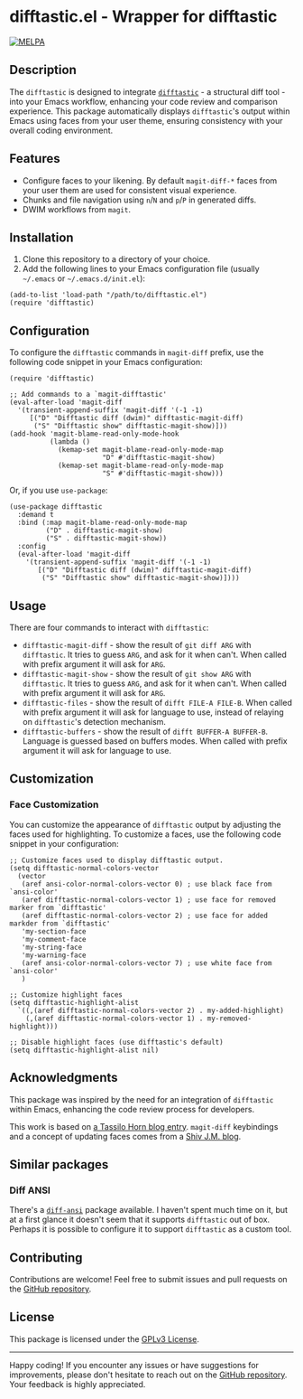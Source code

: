 # difftastic.el - Wrapper for difftastic

[![MELPA](https://melpa.org/packages/difftastic-badge.svg)](https://melpa.org/#/difftastic)

## Description

The `difftastic` is designed to integrate [`difftastic`](https://github.com/wilfred/difftastic) - a structural diff tool - into your Emacs workflow, enhancing your code review and comparison experience. This package automatically displays `difftastic`'s output within Emacs using faces from your user theme, ensuring consistency with your overall coding environment.

## Features

- Configure faces to your likening. By default `magit-diff-*` faces from your user them are used for consistent visual experience.
- Chunks and file navigation using `n`/`N` and `p`/`P` in generated diffs.
- DWIM workflows from `magit`.

## Installation

1. Clone this repository to a directory of your choice.
2. Add the following lines to your Emacs configuration file (usually `~/.emacs` or `~/.emacs.d/init.el`):

```emacs-lisp
(add-to-list 'load-path "/path/to/difftastic.el")
(require 'difftastic)
```

## Configuration

To configure the `difftastic` commands in `magit-diff` prefix, use the following code snippet in your Emacs configuration:

```emacs-lisp
(require 'difftastic)

;; Add commands to a `magit-difftastic'
(eval-after-load 'magit-diff
  '(transient-append-suffix 'magit-diff '(-1 -1)
     [("D" "Difftastic diff (dwim)" difftastic-magit-diff)
      ("S" "Difftastic show" difftastic-magit-show)]))
(add-hook 'magit-blame-read-only-mode-hook
          (lambda ()
            (kemap-set magit-blame-read-only-mode-map
                       "D" #'difftastic-magit-show)
            (kemap-set magit-blame-read-only-mode-map
                       "S" #'difftastic-magit-show)))
```

Or, if you use `use-package`:
```emacs-lisp
(use-package difftastic
  :demand t
  :bind (:map magit-blame-read-only-mode-map
         ("D" . difftastic-magit-show)
         ("S" . difftastic-magit-show))
  :config
  (eval-after-load 'magit-diff
    '(transient-append-suffix 'magit-diff '(-1 -1)
       [("D" "Difftastic diff (dwim)" difftastic-magit-diff)
        ("S" "Difftastic show" difftastic-magit-show)])))
```


## Usage
There are four commands to interact with `difftastic`:

- `difftastic-magit-diff` - show the result of `git diff ARG` with `difftastic`. It tries to guess `ARG`, and ask for it when can't. When called with prefix argument it will ask for `ARG`.
- `difftastic-magit-show` - show the result of `git show ARG` with `difftastic`. It tries to guess `ARG`, and ask for it when can't. When called with prefix argument it will ask for `ARG`.
- `difftastic-files` - show the result of `difft FILE-A FILE-B`. When called with prefix argument it will ask for language to use, instead of relaying on `difftastic`'s detection mechanism.
- `difftastic-buffers` - show the result of `difft BUFFER-A BUFFER-B`. Language is guessed based on buffers modes. When called with prefix argument it will ask for language to use.

## Customization

### Face Customization

You can customize the appearance of `difftastic` output by adjusting the faces used for highlighting. To customize a faces, use the following code snippet in your configuration:

```emacs-lisp
;; Customize faces used to display difftastic output.
(setq difftastic-normal-colors-vector
  (vector
   (aref ansi-color-normal-colors-vector 0) ; use black face from `ansi-color'
   (aref difftastic-normal-colors-vector 1) ; use face for removed marker from `difftastic'
   (aref difftastic-normal-colors-vector 2) ; use face for added markder from `difftastic'
   'my-section-face
   'my-comment-face
   'my-string-face
   'my-warning-face
   (aref ansi-color-normal-colors-vector 7) ; use white face from `ansi-color'
   )

;; Customize highlight faces
(setq difftastic-highlight-alist
  `((,(aref difftastic-normal-colors-vector 2) . my-added-highlight)
    (,(aref difftastic-normal-colors-vector 1) . my-removed-highlight)))

;; Disable highlight faces (use difftastic's default)
(setq difftastic-highlight-alist nil)
```

## Acknowledgments

This package was inspired by the need for an integration of `difftastic` within Emacs, enhancing the code review process for developers.

This work is based on [a Tassilo Horn blog entry](https://tsdh.org/posts/2022-08-01-difftastic-diffing-with-magit.html). `magit-diff` keybindings and a concept of updating faces comes from a [Shiv J.M. blog](https://shivjm.blog/better-magit-diffs/).

## Similar packages

### Diff ANSI

There's a [`diff-ansi`](https://codeberg.org/ideasman42/emacs-diff-ansi) package available. I haven't spent much time on it, but at a first glance it doesn't seem that it supports `difftastic` out of box. Perhaps it is possible to configure it to support `difftastic` as a custom tool.

## Contributing

Contributions are welcome! Feel free to submit issues and pull requests on the [GitHub repository](https://github.com/pkryger/difftastic.el).

## License

This package is licensed under the [GPLv3 License](https://www.gnu.org/licenses/gpl-3.0.en.html).

---

Happy coding! If you encounter any issues or have suggestions for improvements, please don't hesitate to reach out on the [GitHub repository](https://github.com/pkryger/difftastic.el). Your feedback is highly appreciated.
